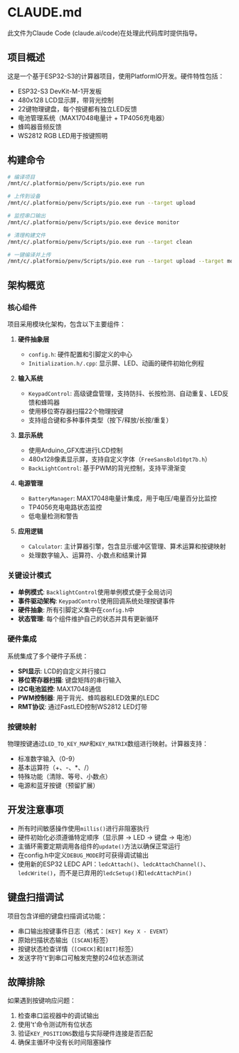 # CLAUDE.md

此文件为Claude Code (claude.ai/code)在处理此代码库时提供指导。

## 项目概述

这是一个基于ESP32-S3的计算器项目，使用PlatformIO开发。硬件特性包括：
- ESP32-S3 DevKit-M-1开发板
- 480x128 LCD显示屏，带背光控制
- 22键物理键盘，每个按键都有独立LED反馈
- 电池管理系统（MAX17048电量计 + TP4056充电器）
- 蜂鸣器音频反馈
- WS2812 RGB LED用于按键照明

## 构建命令

```bash
# 编译项目
/mnt/c/.platformio/penv/Scripts/pio.exe run

# 上传到设备
/mnt/c/.platformio/penv/Scripts/pio.exe run --target upload

# 监控串口输出
/mnt/c/.platformio/penv/Scripts/pio.exe device monitor

# 清理构建文件
/mnt/c/.platformio/penv/Scripts/pio.exe run --target clean

# 一键编译并上传
/mnt/c/.platformio/penv/Scripts/pio.exe run --target upload --target monitor
```

## 架构概览

### 核心组件

项目采用模块化架构，包含以下主要组件：

1. **硬件抽象层**
   - `config.h`: 硬件配置和引脚定义的中心
   - `Initialization.h/.cpp`: 显示屏、LED、动画的硬件初始化例程

2. **输入系统**
   - `KeypadControl`: 高级键盘管理，支持防抖、长按检测、自动重复、LED反馈和蜂鸣器
   - 使用移位寄存器扫描22个物理按键
   - 支持组合键和多种事件类型（按下/释放/长按/重复）

3. **显示系统**  
   - 使用Arduino_GFX库进行LCD控制
   - 480x128像素显示屏，支持自定义字体（`FreeSansBold10pt7b.h`）
   - `BackLightControl`: 基于PWM的背光控制，支持平滑渐变

4. **电源管理**
   - `BatteryManager`: MAX17048电量计集成，用于电压/电量百分比监控
   - TP4056充电电路状态监控
   - 低电量检测和警告

5. **应用逻辑**
   - `Calculator`: 主计算器引擎，包含显示缓冲区管理、算术运算和按键映射
   - 处理数字输入、运算符、小数点和结果计算

### 关键设计模式

- **单例模式**: `BacklightControl`使用单例模式便于全局访问
- **事件驱动架构**: `KeypadControl`使用回调系统处理按键事件
- **硬件抽象**: 所有引脚定义集中在`config.h`中
- **状态管理**: 每个组件维护自己的状态并具有更新循环

### 硬件集成

系统集成了多个硬件子系统：
- **SPI显示**: LCD的自定义并行接口
- **移位寄存器扫描**: 键盘矩阵的串行输入
- **I2C电池监控**: MAX17048通信
- **PWM控制器**: 用于背光、蜂鸣器和LED效果的LEDC
- **RMT协议**: 通过FastLED控制WS2812 LED灯带

### 按键映射

物理按键通过`LED_TO_KEY_MAP`和`KEY_MATRIX`数组进行映射。计算器支持：
- 标准数字输入（0-9）
- 基本运算符（+、-、*、/）
- 特殊功能（清除、等号、小数点）
- 电源和蓝牙按键（预留扩展）

## 开发注意事项

- 所有时间敏感操作使用`millis()`进行非阻塞执行
- 硬件初始化必须遵循特定顺序（显示屏 → LED → 键盘 → 电池）
- 主循环需要定期调用各组件的`update()`方法以确保正常运行
- 在config.h中定义`DEBUG_MODE`时可获得调试输出
- 使用新的ESP32 LEDC API：`ledcAttach()`、`ledcAttachChannel()`、`ledcWrite()`，而不是已弃用的`ledcSetup()`和`ledcAttachPin()`

## 键盘扫描调试

项目包含详细的键盘扫描调试功能：
- 串口输出按键事件日志（格式：`[KEY] Key X - EVENT`）
- 原始扫描状态输出（`[SCAN]`标签）
- 按键状态检查详情（`[CHECK]`和`[BIT]`标签）
- 发送字符't'到串口可触发完整的24位状态测试

## 故障排除

如果遇到按键响应问题：
1. 检查串口监视器中的调试输出
2. 使用't'命令测试所有位状态
3. 验证`KEY_POSITIONS`数组与实际硬件连接是否匹配
4. 确保主循环中没有长时间阻塞操作